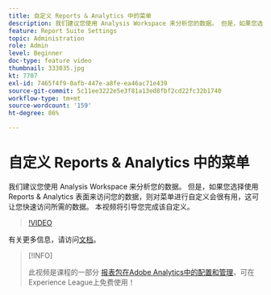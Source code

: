 ```yaml
---
title: 自定义 Reports & Analytics 中的菜单
description: 我们建议您使用 Analysis Workspace 来分析您的数据。 但是，如果您选择使用 Reports & Analytics 表面来访问您的数据，则对菜单进行自定义会很有用，这可让您快速访问所需的数据。 本视频将引导您完成该自定义。
feature: Report Suite Settings
topic: Administration
role: Admin
level: Beginner
doc-type: feature video
thumbnail: 333035.jpg
kt: 7707
exl-id: 7465f4f9-0afb-447e-a8fe-ea46ac71e439
source-git-commit: 5c11ee3222e5e3f81a13ed8fbf2cd22fc32b1740
workflow-type: tm+mt
source-wordcount: '159'
ht-degree: 86%

---
```


# 自定义 Reports &amp; Analytics 中的菜单

我们建议您使用 Analysis Workspace 来分析您的数据。 但是，如果您选择使用 Reports &amp; Analytics 表面来访问您的数据，则对菜单进行自定义会很有用，这可让您快速访问所需的数据。 本视频将引导您完成该自定义。

>[!VIDEO](https://video.tv.adobe.com/v/333035/?quality=12&learn=on)

有关更多信息，请访问[文档](https://experienceleague.adobe.com/docs/analytics/admin/admin-tools/customize-menus.html)。

>[!INFO]
>
> 此视频是课程的一部分 [报表包在Adobe Analytics中的配置和管理](https://experienceleague.adobe.com/?recommended=Analytics-A-1-2021.1.administration)，可在Experience League上免费使用！